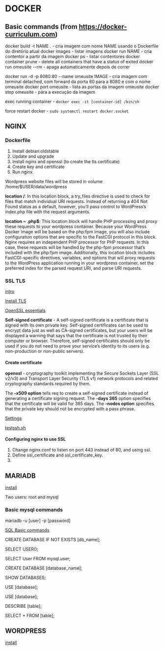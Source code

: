 # DOCKER

## Basic commands (from https://docker-curriculum.com)

docker build -t NAME . - cria imagem com nome NAME usando o Dockerfile do diretório atual
docker images - listar imagens
docker run NAME - cria contentor a partir da imagem
docker ps - listar contentores
docker container prune - delete all containers that have a status of exited
docker run omeusite --rm - apaga automaticamente depois de correr

docker run -d -p 8080:80 --name omeusite IMAGE - cria imagem com terminal detached, com forward da porta 80 para a 8080 e com o nome omeusite
docker port omeusite - lista as portas da imagem omeusite
docker stop omeusite - pára a execução da imagem

exec running container - `docker exec -it [container-id] /bin/sh`

force restart docker - `sudo systemctl restart docker.socket`

## NGINX

### Dockerfile

1.  Install debian:oldstable
2.  Update and upgrade
3.  Install nginx and openssl (to create the tls certificate)
4.  Create key and certificate
5.  Run nginx


Wordpress website files will be stored in volume /home/$USER/data/wordpress

**location /**: In this location block, a try_files directive is used to check for files that match individual URI requests. Instead of returning a 404 Not Found status as a default, however, you’ll pass control to WordPress’s index.php file with the request arguments.

**location ~ \.php$**: This location block will handle PHP processing and proxy these requests to your wordpress container. Because your WordPress Docker image will be based on the php:fpm image, you will also include configuration options that are specific to the FastCGI protocol in this block. Nginx requires an independent PHP processor for PHP requests. In this case, these requests will be handled by the php-fpm processor that’s included with the php:fpm image. Additionally, this location block includes FastCGI-specific directives, variables, and options that will proxy requests to the WordPress application running in your wordpress container, set the preferred index for the parsed request URI, and parse URI requests.



### SSL TLS

[intro](https://www.youtube.com/watch?v=EnY6fSng3Ew)

[Install TLS](https://www.digitalocean.com/community/tutorials/how-to-create-a-self-signed-ssl-certificate-for-nginx-in-ubuntu-20-04-1)

[OpenSSL essentials](https://www.digitalocean.com/community/tutorials/openssl-essentials-working-with-ssl-certificates-private-keys-and-csrs)

**Self-signed certificate** - A self-signed certificate is a certificate that is signed with its own private key. Self-signed certificates can be used to encrypt data just as well as CA-signed certificates, but your users will be displayed a warning that says that the certificate is not trusted by their computer or browser. Therefore, self-signed certificates should only be used if you do not need to prove your service’s identity to its users (e.g. non-production or non-public servers).

#### Create certificate

**openssl** - cryptography toolkit implementing the Secure Sockets Layer (SSL v2/v3) and Transport Layer Security (TLS v1) network protocols and related cryptography standards required by them.

The **-x509 option** tells req to create a self-signed certificate instead of generating a certificate signing request. The **-days 365** option specifies that the certificate will be valid for 365 days. The **-nodes option** specifies that the private key should not be encrypted with a pass phrase. 

[Settings](https://cipherlist.eu/)

[testssh.sh](https://github.com/drwetter/testssl.sh)

#### Configuring nginx to use SSL

1.  Change nginx.conf to listen on port 443 instead of 80, and using ssl.
2.  Define ssl_certificate and ssl_certificate_key.
3.  

## MARIADB

[install](https://www.digitalocean.com/community/tutorials/how-to-install-mariadb-on-ubuntu-20-04)

Two users: root and mysql

### Basic mysql commands


mariadb -u [user] -p [password]

[SQL Basic commands](https://www.w3schools.com/mysql/mysql_select.asp)

CREATE DATABASE IF NOT EXISTS [db_name];

<!-- Show current user -->
SELECT USER();

<!-- Show all users -->
SELECT User FROM mysql.user;

<!-- Create database -->
CREATE DATABASE [database_name];

<!-- Show databases -->
SHOW DATABASES;

<!-- Select database -->
USE [database];

<!-- Use database -->
USE [database];

<!-- Describe table -->
DESCRIBE [table];

<!-- Show all data from a table -->
SELECT * FROM [table];

## WORDPRESS

[install](https://wiki.alpinelinux.org/wiki/WordPress)

